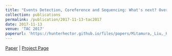 ```yaml
---
title: "Events Detection, Coreference and Sequencing: What's next? Overview of the TAC KBP 2017 Event Track."
collection: publications
permalink: /publication/2017-11-13-tac2017
date: 2017-11-13
venue: 'TAC 2017'
paperurl: 'https://hunterhector.github.io/files/papers/Mitamura,_Liu,_Hovy_-_2018_-_TAC_2017.pdf'
---
```

[Paper](https://hunterhector.github.io/files/papers/Mitamura,_Liu,_Hovy_-_2018_-_TAC_2017.pdf) \| [Project Page](#) 